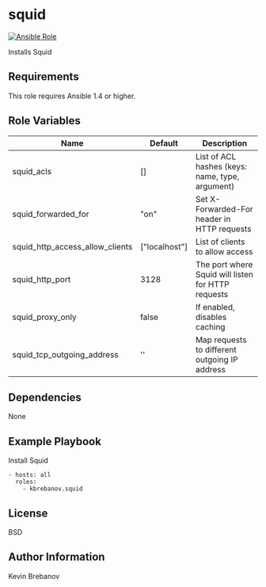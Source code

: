 squid
=====

[![Ansible Role](https://img.shields.io/ansible/role/5471.svg)](https://galaxy.ansible.com/list#/roles/5471)

Installs Squid

Requirements
------------

This role requires Ansible 1.4 or higher.

Role Variables
--------------

| Name                            | Default         | Description                                        |
|---------------------------------|-----------------|----------------------------------------------------|
| squid_acls                      | []              | List of ACL hashes (keys: name, type, argument)    |
| squid_forwarded_for             | "on"            | Set X-Forwarded-For header in HTTP requests        |
| squid_http_access_allow_clients | ["localhost"]   | List of clients to allow access                    |
| squid_http_port                 | 3128            | The port where Squid will listen for HTTP requests |
| squid_proxy_only                | false           | If enabled, disables caching                       |
| squid_tcp_outgoing_address      | ''              | Map requests to different outgoing IP address      |

Dependencies
------------

None

Example Playbook
----------------

Install Squid
```
- hosts: all
  roles:
    - kbrebanov.squid
```

License
-------

BSD

Author Information
------------------

Kevin Brebanov
